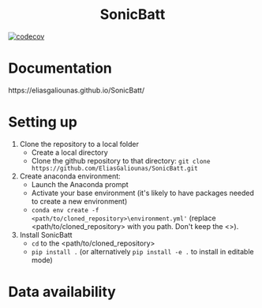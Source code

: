 <h1 align="center">SonicBatt</h1>

[![codecov](https://codecov.io/gh/EliasGaliounas/SonicBatt/graph/badge.svg?token=O7VLF7G0P9)](https://codecov.io/gh/EliasGaliounas/SonicBatt)

<h1 align="left">Documentation</h1>
https://eliasgaliounas.github.io/SonicBatt/

<h1 align="left">Setting up</h1>

1) Clone the repository to a local folder
   - Create a local directory
   - Clone the github repository to that directory: `git clone https://github.com/EliasGaliounas/SonicBatt.git`
2) Create anaconda environment:
   - Launch the Anaconda prompt
   - Activate your base environment (it's likely to have packages needed to create a new environment)
   - `conda env create -f <path/to/cloned_repository>\environment.yml'` (replace <path/to/cloned_repository> with you path. Don't keep the <>).
3) Install SonicBatt
   - `cd` to the <path/to/cloned_repository>
   - `pip install .` (or alternatively `pip install -e .` to install in editable mode)


<h1 align="left">Data availability</h1>

